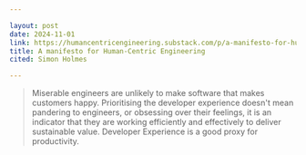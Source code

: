 ```yaml
---

layout: post
date: 2024-11-01
link: https://humancentricengineering.substack.com/p/a-manifesto-for-human-centric-engineering
title: A manifesto for Human-Centric Engineering
cited: Simon Holmes

---
```


> Miserable engineers are unlikely to make software that makes customers happy. Prioritising the developer experience doesn't mean pandering to engineers, or obsessing over their feelings, it is an indicator that they are working efficiently and effectively to deliver sustainable value. Developer Experience is a good proxy for productivity.